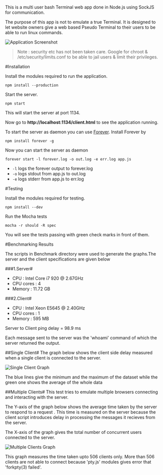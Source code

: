 This is a multi user bash Terminal web app done in Node.js using SockJS for communication.

The purpose of this app is not to emulate a true Terminal. It is designed to let website owners give a web based Pseudo Terminal to their users to be able to run linux commands.

![Application Screenshot](http://www.codelearn.org/blog/wp-content/uploads/2013/06/terminal_screenshot.png)

> Note : security etc has not been taken care. Google for chroot & /etc/security/limits.conf to be able to jail users & limit their privileges.

#Installation 

Install the modules required to run the application.

	npm install --production

Start the server.

	npm start

This will start the server at port 1134.

Now go to **http://localhost:1134/client.html** to see the application running.

To start the server as daemon you can use [Forever](https://github.com/nodejitsu/forever).
Install Forever by

	npm install forever -g

Now you can start the server as daemon

	forever start -l forever.log -o out.log -e err.log app.js

+ `-l` logs the forever output to forever.log
+ `-o` logs stdout from app.js to out.log
+ `-e` logs stderr from app.js to err.log

#Testing

Install the modules required for testing.

	npm install --dev

Run the Mocha tests
  
	mocha -r should -R spec

You will see the tests passing with green check marks in front of them.

#Benchmarking Results

The scripts in Benchmark directory were used to generate the graphs.The server and the client specifications are given below

###1.Server#
   + CPU : Intel Core i7 920 @ 2.67GHz
   + CPU cores : 4
   + Memory : 11.72 GB

###2.Client#
   + CPU : Intel Xeon E5645 @ 2.40GHz
   + CPU cores : 1
   + Memory : 595 MB
 
Server to Client ping delay = 98.9 ms

Each message sent to the server was the 'whoami' command of which the server returned the output.

##Single Client#
The graph below shows the client side delay measured when a single client is connected to the server.

![Single Client Graph](https://raw.github.com/pocha/terminal-codelearn/master/graphs/single-client.png)
   
The blue lines give the minimum and the maximum of the dataset while the green one shows the average of the whole data

##Multiple Clients#
This test tries to emulate multiple browsers connecting and interacting with the server.

The Y-axis of the graph below shows the average time taken by the server to respond to a request . This time is measured on the server because the  client script introduces delay in processing the messages it recieves from the server.

The X-axis of the graph gives the total number of concurrent users connected to the server. 

![Multiple Clients Graph](https://raw.github.com/pocha/terminal-codelearn/master/graphs/multiple-clients.png)

This graph measures the time taken upto 506 clients only. More than 506 clients are not able to connect because 'pty.js' modules gives error that 'forkpty(3) failed'.

